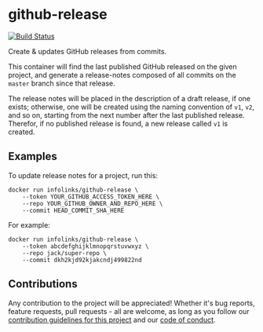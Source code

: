# github-release

[![Build Status](https://travis-ci.org/infolinks/github-release.svg?branch=master)](https://travis-ci.org/infolinks/github-release)

Create & updates GitHub releases from commits.

This container will find the last published GitHub released on the given
project, and generate a release-notes composed of all commits on the
`master` branch since that release.

The release notes will be placed in the description of a draft release,
if one exists; otherwise, one will be created using the naming
convention of `v1`, `v2`, and so on, starting from the next number after
the last published release. Therefor, if no published release is found,
a new release called `v1` is created.

## Examples

To update release notes for a project, run this:

    docker run infolinks/github-release \
        --token YOUR_GITHUB_ACCESS_TOKEN_HERE \
        --repo YOUR_GITHUB_OWNER_AND_REPO_HERE \
        --commit HEAD_COMMIT_SHA_HERE

For example:

    docker run infolinks/github-release \
        --token abcdefghijklmnopqrstuvwxyz \
        --repo jack/super-repo \
        --commit dkh2kjd92kjakcndj499822nd

## Contributions

Any contribution to the project will be appreciated! Whether it's bug
reports, feature requests, pull requests - all are welcome, as long as
you follow our [contribution guidelines for this project](CONTRIBUTING.md)
and our [code of conduct](CODE_OF_CONDUCT.md).




